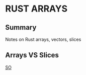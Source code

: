 # RUST ARRAYS

## Summary
Notes on Rust arrays, vectors, slices

## Arrays VS Slices
[SO](https://stackoverflow.com/questions/27554838/what-is-the-difference-between-vecstruct-and-struct)
